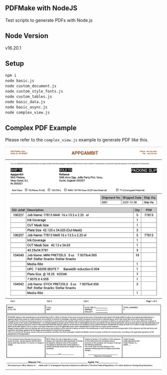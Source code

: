 ## PDFMake with NodeJS

Test scripts to generate PDFs with Node.js

## Node Version

v16.20.1

## Setup

```bash
npm i
node basic.js
node custom_document.js
node custom_style_fonts.js
node custom_tables.js
node basic_data.js
node basic_async.js
node complex_view.js
```

## Complex PDF Example

Please refer to the `complex_view.js` example to generate PDF like this.

![](./images/complex_pdf.png)
